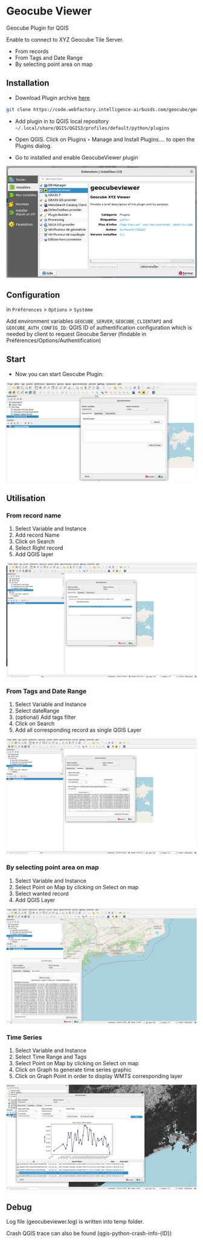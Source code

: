 # Geocube Viewer

Geocube Plugin for QGIS

Enable to connect to XYZ Geocube Tile Server.

- From records
- From Tags and Date Range
- By selecting point area on map

## Installation 

- Download Plugin archive [here](https://code.webfactory.intelligence-airbusds.com/geocube/geocube-viewer.git)

```bash
git clone https://code.webfactory.intelligence-airbusds.com/geocube/geocube-viewer.git
```

- Add plugin in to QGIS local repository `~/.local/share/QGIS/QGIS3/profiles/default/python/plugins`


- Open QGIS. Click on Plugins ‣ Manage and Install Plugins…. to open the Plugins dialog.

- Go to installed and enable GeocubeViewer plugin

![Plugin](docs/plugin.png)

## Configuration

in `Préférences` > `Options` > `Système`

Add environment variables `GEOCUBE_SERVER`, `GEOCUBE_CLIENTAPI` and `GEOCUBE_AUTH_CONFIG_ID`: QGIS ID of authentification configuration which is needed by client to request Geocube Server (findable in Préférences/Options/Authentification)

## Start

- Now you can start Geocube Plugin:

![Start](docs/start.png)

## Utilisation

### From record name

1. Select Variable and Instance
2. Add record Name
3. Click on Search
4. Select Right record 
5. Add QGIS layer

![From Record](docs/fromrecord.png)

### From Tags and Date Range

1. Select Variable and Instance
2. Select dateRange
3. (optional) Add tags filter 
4. Click on Search
5. Add all corresponding record as single QGIS Layer

![From Tags](docs/fromtag.png)

### By selecting point area on map

1. Select Variable and Instance
2. Select Point on Map by clicking on Select on map
3. Select wanted record
4. Add QGIS Layer

![Select On Map](docs/selectonmap.png)

### Time Series

1. Select Variable and Instance
2. Select Time Range and Tags
3. Select Point on Map by clicking on Select on map
4. Click on Graph to generate time series graphic
5. Click on Graph Point in order to display WMTS corresponding layer

![timeseries1](docs/timeseries.png)

## Debug

Log file (geocubeviewer.log) is written into temp folder.

Crash QGIS trace can also be found (qgis-python-crash-info-{ID})